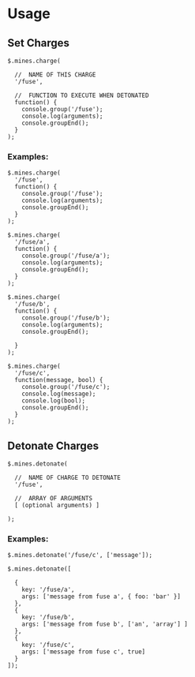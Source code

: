 # Usage


## Set Charges


	$.mines.charge(

	  //  NAME OF THIS CHARGE
	  '/fuse',

	  //  FUNCTION TO EXECUTE WHEN DETONATED
	  function() {
	    console.group('/fuse');
	    console.log(arguments);
	    console.groupEnd();
	  }
	);


### Examples:


	$.mines.charge(
	  '/fuse',
	  function() {
	    console.group('/fuse');
	    console.log(arguments);
	    console.groupEnd();
	  }
	);

	$.mines.charge(
	  '/fuse/a',
	  function() {
	    console.group('/fuse/a');
	    console.log(arguments);
	    console.groupEnd();
	  }
	);

	$.mines.charge(
	  '/fuse/b',
	  function() {
	    console.group('/fuse/b');
	    console.log(arguments);
	    console.groupEnd();

	  }
	);

	$.mines.charge(
	  '/fuse/c',
	  function(message, bool) {
	    console.group('/fuse/c');
	    console.log(message);
	    console.log(bool);
	    console.groupEnd();
	  }
	);




## Detonate Charges



	$.mines.detonate(

	  //  NAME OF CHARGE TO DETONATE
	  '/fuse',

	  //  ARRAY OF ARGUMENTS
	  [ (optional arguments) ]

	);


### Examples:

	$.mines.detonate('/fuse/c', ['message']);

	$.mines.detonate([

	  {
	    key: '/fuse/a',
	    args: ['message from fuse a', { foo: 'bar' }]
	  },
	  {
	    key: '/fuse/b',
	    args: ['message from fuse b', ['an', 'array'] ]
	  },
	  {
	    key: '/fuse/c',
	    args: ['message from fuse c', true]
	  }
	]);

